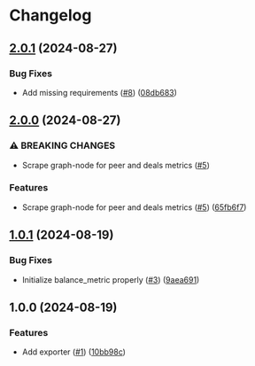 # Changelog

## [2.0.1](https://github.com/fluencelabs/fluence-network-exporter/compare/v2.0.0...v2.0.1) (2024-08-27)


### Bug Fixes

* Add missing requirements ([#8](https://github.com/fluencelabs/fluence-network-exporter/issues/8)) ([08db683](https://github.com/fluencelabs/fluence-network-exporter/commit/08db6836c754ec47cc0c34556e203575257f0a95))

## [2.0.0](https://github.com/fluencelabs/fluence-network-exporter/compare/v1.0.1...v2.0.0) (2024-08-27)


### ⚠ BREAKING CHANGES

* Scrape graph-node for peer and deals metrics ([#5](https://github.com/fluencelabs/fluence-network-exporter/issues/5))

### Features

* Scrape graph-node for peer and deals metrics ([#5](https://github.com/fluencelabs/fluence-network-exporter/issues/5)) ([65fb6f7](https://github.com/fluencelabs/fluence-network-exporter/commit/65fb6f794fbecc2cfcbcd6a0b3b5d1d70259a1bf))

## [1.0.1](https://github.com/fluencelabs/gelato-exporter/compare/v1.0.0...v1.0.1) (2024-08-19)


### Bug Fixes

* Initialize balance_metric properly ([#3](https://github.com/fluencelabs/gelato-exporter/issues/3)) ([9aea691](https://github.com/fluencelabs/gelato-exporter/commit/9aea69180f3d70a4b74546c363d4d63cff4ea3c5))

## 1.0.0 (2024-08-19)


### Features

* Add exporter ([#1](https://github.com/fluencelabs/gelato-exporter/issues/1)) ([10bb98c](https://github.com/fluencelabs/gelato-exporter/commit/10bb98c30aad1f6648475629d65fad771af6fabc))

